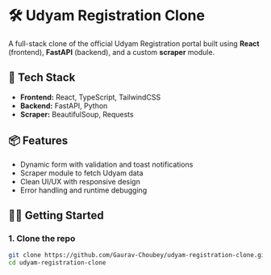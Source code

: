# 🛠️ Udyam Registration Clone

A full-stack clone of the official Udyam Registration portal built using **React** (frontend), **FastAPI** (backend), and a custom **scraper** module.

## 🚀 Tech Stack

- **Frontend:** React, TypeScript, TailwindCSS
- **Backend:** FastAPI, Python
- **Scraper:** BeautifulSoup, Requests

## 📦 Features

- Dynamic form with validation and toast notifications
- Scraper module to fetch Udyam data
- Clean UI/UX with responsive design
- Error handling and runtime debugging

## 🧑‍💻 Getting Started

### 1. Clone the repo
```bash
git clone https://github.com/Gaurav-Choubey/udyam-registration-clone.git
cd udyam-registration-clone
